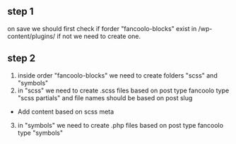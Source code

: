 ## step 1

on save we should first check if forder "fancoolo-blocks" exist in /wp-content/plugins/ if not we need to create one.

## step 2

1. inside order "fancoolo-blocks" we need to create folders "scss" and "symbols"
2. in "scss" we need to create .scss files based on post type fancoolo type "scss partials" and file names should be based on post slug

- Add content based on scss meta

3. in "symbols" we need to create .php files based on post type fancoolo type "symbols"
